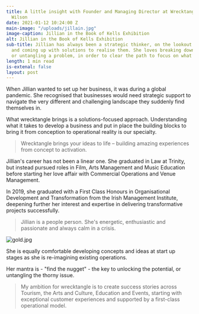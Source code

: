 ```yaml
---
title: A little insight with Founder and Managing Director at Wrecktangle - Jillian
  Wilson
date: 2021-01-12 10:24:00 Z
main-image: "/uploads/jillain.jpg"
image-caption: Jillian in the Book of Kells Exhibition
alt: Jillian in the Book of Kells Exhibition
sub-title: Jillian has always been a strategic thinker, on the lookout for opportunities
  and coming up with solutions to realise them. She loves breaking down an issue,
  or untangling a problem, in order to clear the path to focus on what’s next.
length: 1 min read
is-extenal: false
layout: post
---
```


When Jillian wanted to set up her business, it was during a global pandemic. She recognised that businesses would need strategic support to navigate the very different and challenging landscape they suddenly find themselves in.

What wrecktangle brings is a solutions-focused approach. Understanding what it takes to develop a business and put in place the building blocks to bring it from conception to operational reality is our specialty.

> Wrecktangle brings your ideas to life – building amazing experiences from concept to activation.

Jillian's career has not been a linear one. She graduated in Law at Trinity, but instead pursued roles in Film, Arts Management and Music Education before starting her love affair with Commercial Operations and Venue Management.

In 2019, she graduated with a First Class Honours in Organisational Development and Transformation from the Irish Management Institute, deepening further her interest and expertise in delivering transformative projects successfully.

> Jillian is a people person. She's energetic, enthusiastic and passionate and always calm in a crisis. 

![gold.jpg](/uploads/gold.jpg)

She is equally comfortable developing concepts and ideas at start up stages as she is re-imagining existing operations. 

Her mantra is - "find the nugget" - the key to unlocking the potential, or untangling the thorny issue. 

> My ambition for wrecktangle is to create success stories across Tourism, the Arts and Culture, Education and Events, starting with exceptional customer experiences and supported by a first-class operational model.